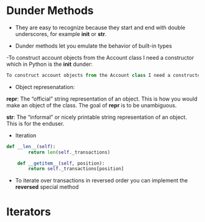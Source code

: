 # Dunder Methods

- They are easy to recognize because they start and end with double underscores, for example **init** or **str**.

- Dunder methods let you emulate the behavior of built-in types

-To construct account objects from the Account class I need a constructor which in Python is the **init** dunder:

```py
To construct account objects from the Account class I need a constructor which in Python is the __init__ dunder:
```

- Object represenatation:

**repr**: The “official” string representation of an object. This is how you would make an object of the class. The goal of **repr** is to be unambiguous.

**str**: The “informal” or nicely printable string representation of an object. This is for the enduser.

- Iteration

```py
def __len__(self):
        return len(self._transactions)

    def __getitem__(self, position):
        return self._transactions[position]
```

- To iterate over transactions in reversed order you can implement the **reversed** special method

# Iterators
